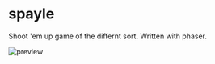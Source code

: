 # spayle
Shoot 'em up game of the differnt sort. Written with phaser.

![preview](https://imgur.com/a/2qJf8)

